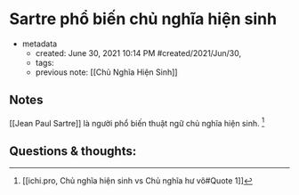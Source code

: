 # Sartre phổ biến chủ nghĩa hiện sinh

- metadata
	- created: June 30, 2021 10:14 PM #created/2021/Jun/30,
	- tags:
	- previous note: [[Chủ Nghĩa Hiện Sinh]]

## Notes
[[Jean Paul Sartre]] là người phổ biến thuật ngữ chủ nghĩa hiện sinh. [^1]

## Questions & thoughts:
[^1]:[[ichi.pro, Chủ nghĩa hiện sinh vs Chủ nghĩa hư vô#Quote 1]]